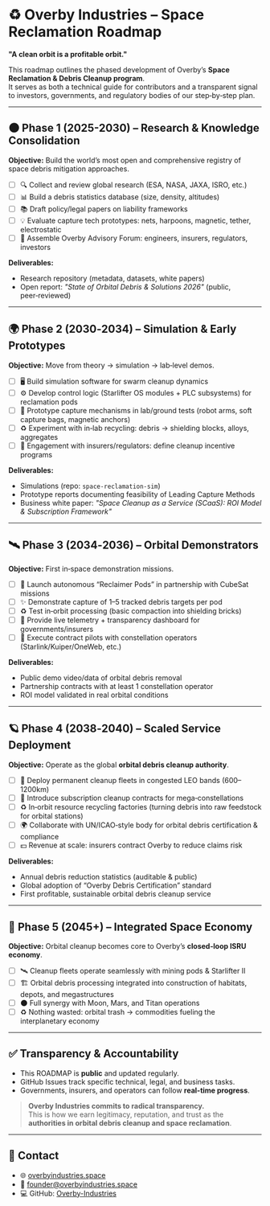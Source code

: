 # ♻️ Overby Industries – Space Reclamation Roadmap

**"A clean orbit is a profitable orbit."**

This roadmap outlines the phased development of Overby’s **Space Reclamation & Debris Cleanup program**.  
It serves as both a technical guide for contributors and a transparent signal to investors, governments, and regulatory bodies of our step‑by‑step plan.

---

## 🌑 Phase 1 (2025-2030) – Research & Knowledge Consolidation
**Objective:** Build the world’s most open and comprehensive registry of space debris mitigation approaches.  

- [ ] 🔍 Collect and review global research (ESA, NASA, JAXA, ISRO, etc.)  
- [ ] 📊 Build a debris statistics database (size, density, altitudes)  
- [ ] 📚 Draft policy/legal papers on liability frameworks  
- [ ] 💡 Evaluate capture tech prototypes: nets, harpoons, magnetic, tether, electrostatic  
- [ ] 🧠 Assemble Overby Advisory Forum: engineers, insurers, regulators, investors  

**Deliverables:**  
- Research repository (metadata, datasets, white papers)  
- Open report: *"State of Orbital Debris & Solutions 2026"* (public, peer‑reviewed)  

---

## 🌍 Phase 2 (2030‑2034) – Simulation & Early Prototypes
**Objective:** Move from theory → simulation → lab‑level demos.  

- [ ] 🖥 Build simulation software for swarm cleanup dynamics  
- [ ] ⚙️ Develop control logic (Starlifter OS modules + PLC subsystems) for reclamation pods  
- [ ] 🧪 Prototype capture mechanisms in lab/ground tests (robot arms, soft capture bags, magnetic anchors)  
- [ ] ♻️ Experiment with in‑lab recycling: debris → shielding blocks, alloys, aggregates  
- [ ] 📄 Engagement with insurers/regulators: define cleanup incentive programs  

**Deliverables:**  
- Simulations (repo: `space-reclamation-sim`)  
- Prototype reports documenting feasibility of Leading Capture Methods  
- Business white paper: *"Space Cleanup as a Service (SCaaS): ROI Model & Subscription Framework"*  

---

## 🛰 Phase 3 (2034‑2036) – Orbital Demonstrators
**Objective:** First in‑space demonstration missions.  

- [ ] 🚀 Launch autonomous “Reclaimer Pods” in partnership with CubeSat missions  
- [ ] ✨ Demonstrate capture of 1–5 tracked debris targets per pod  
- [ ] ♻️ Test in‑orbit processing (basic compaction into shielding bricks)  
- [ ] 📡 Provide live telemetry + transparency dashboard for governments/insurers  
- [ ] 🔗 Execute contract pilots with constellation operators (Starlink/Kuiper/OneWeb, etc.)  

**Deliverables:**  
- Public demo video/data of orbital debris removal  
- Partnership contracts with at least 1 constellation operator  
- ROI model validated in real orbital conditions  

---

## 🪐 Phase 4 (2038‑2040) – Scaled Service Deployment
**Objective:** Operate as the global **orbital debris cleanup authority**.  

- [ ] 📡 Deploy permanent cleanup fleets in congested LEO bands (600–1200km)  
- [ ] 🔄 Introduce subscription cleanup contracts for mega‑constellations  
- [ ] ♻️ In‑orbit resource recycling factories (turning debris into raw feedstock for orbital stations)  
- [ ] 🌍 Collaborate with UN/ICAO‑style body for orbital debris certification & compliance  
- [ ] 💵 Revenue at scale: insurers contract Overby to reduce claims risk  

**Deliverables:**  
- Annual debris reduction statistics (auditable & public)  
- Global adoption of “Overby Debris Certification” standard  
- First profitable, sustainable orbital debris cleanup service  

---

## 🔮 Phase 5 (2045+) – Integrated Space Economy
**Objective:** Orbital cleanup becomes core to Overby’s **closed‑loop ISRU economy**.  

- [ ] 🛰 Cleanup fleets operate seamlessly with mining pods & Starlifter II  
- [ ] 🏗 Orbital debris processing integrated into construction of habitats, depots, and megastructures  
- [ ] 🌑 Full synergy with Moon, Mars, and Titan operations  
- [ ] ♻️ Nothing wasted: orbital trash → commodities fueling the interplanetary economy  

---

## ✅ Transparency & Accountability
- This ROADMAP is **public** and updated regularly.  
- GitHub Issues track specific technical, legal, and business tasks.  
- Governments, insurers, and operators can follow **real-time progress**.  

> **Overby Industries commits to radical transparency.**  
> This is how we earn legitimacy, reputation, and trust as the **authorities in orbital debris cleanup and space reclamation**.

---

## 📩 Contact
- 🌐 [overbyindustries.space](https://overbyindustries.space)  
- 📧 founder@overbyindustries.space  
- 💻 GitHub: [Overby-Industries](https://github.com/Overby-Industries)
